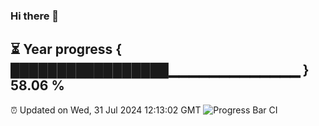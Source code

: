 ### Hi there 👋
⏳ Year progress { █████████████████▁▁▁▁▁▁▁▁▁▁▁▁▁ } 58.06 %
---
⏰ Updated on Wed, 31 Jul 2024 12:13:02 GMT
![Progress Bar CI](https://github.com/Moyi321/Moyi321/workflows/Progress%20Bar%20CI/badge.svg)
